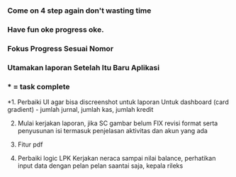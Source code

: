 ### Come on 4 step again don't wasting time
### Have fun oke progress oke.
### Fokus Progress Sesuai Nomor 
### Utamakan laporan Setelah Itu Baru Aplikasi
### * = task complete
*1. Perbaiki UI agar bisa discreenshot untuk laporan
   Untuk dashboard (card gradient) - jumlah jurnal, jumlah kas, jumlah kredit

2. Mulai kerjakan laporan, jika SC gambar belum FIX 
   revisi format serta penyusunan isi termasuk
   penjelasan aktivitas dan akun yang ada

3. Fitur pdf

4. Perbaiki logic LPK
   Kerjakan neraca sampai nilai balance, perhatikan input data dengan pelan pelan saantai saja, kepala rileks